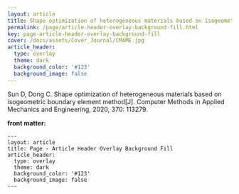 ```yaml
---
layout: article
title: Shape optimization of heterogeneous materials based on isogeometric boundary element method
permalink: /page/article-header-overlay-background-fill.html
key: page-article-header-overlay-background-fill
cover: /docs/assets/Cover_Journal/CMAME.jpg
article_header:
  type: overlay
  theme: dark
  background_color: '#123'
  background_image: false
---
```


Sun D, Dong C. Shape optimization of heterogeneous materials based on
isogeometric boundary element method[J]. Computer Methods in Applied
Mechanics and Engineering, 2020, 370: 113279.

<!--more-->

**front matter:**

    ---
    layout: article
    title: Page - Article Header Overlay Background Fill
    article_header:
      type: overlay
      theme: dark
      background_color: '#123'
      background_image: false
    ---

